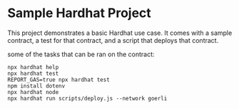 # Sample Hardhat Project

This project demonstrates a basic Hardhat use case. It comes with a sample contract, a test for that contract, and a script that deploys that contract.

some of the tasks that can be ran on the contract:

```shell
npx hardhat help
npx hardhat test
REPORT_GAS=true npx hardhat test
npm install dotenv
npx hardhat node
npx hardhat run scripts/deploy.js --network goerli
```
